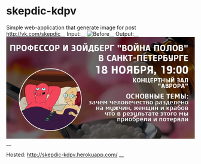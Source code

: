 # skepdic-kdpv

Simple web-application that generate image for post http://vk.com/skepdic__
Input:__ 
![Before](https://image.ibb.co/nOQCtv/smrhhh.jpg)__
Output:__
![After](https://github.com/honeypy/skepdic-kdpv/blob/master/static/announce_example.jpg)__

Hosted: http://skepdic-kdpv.herokuapp.com/ __
